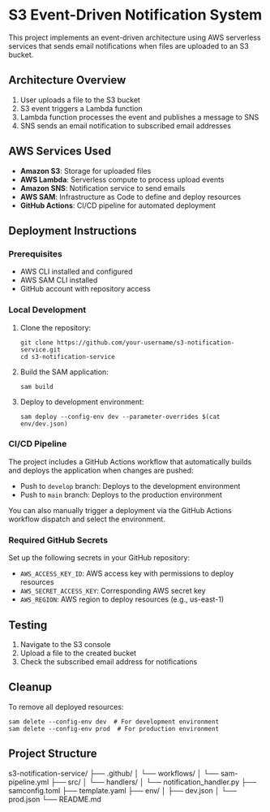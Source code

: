 # S3 Event-Driven Notification System

This project implements an event-driven architecture using AWS serverless services that sends email notifications when files are uploaded to an S3 bucket.

## Architecture Overview

1. User uploads a file to the S3 bucket
2. S3 event triggers a Lambda function
3. Lambda function processes the event and publishes a message to SNS
4. SNS sends an email notification to subscribed email addresses

## AWS Services Used

- **Amazon S3**: Storage for uploaded files
- **AWS Lambda**: Serverless compute to process upload events
- **Amazon SNS**: Notification service to send emails
- **AWS SAM**: Infrastructure as Code to define and deploy resources
- **GitHub Actions**: CI/CD pipeline for automated deployment

## Deployment Instructions

### Prerequisites

- AWS CLI installed and configured
- AWS SAM CLI installed
- GitHub account with repository access

### Local Development

1. Clone the repository:
   ```
   git clone https://github.com/your-username/s3-notification-service.git
   cd s3-notification-service
   ```

2. Build the SAM application:
   ```
   sam build
   ```

3. Deploy to development environment:
   ```
   sam deploy --config-env dev --parameter-overrides $(cat env/dev.json)
   ```

### CI/CD Pipeline

The project includes a GitHub Actions workflow that automatically builds and deploys the application when changes are pushed:

- Push to `develop` branch: Deploys to the development environment
- Push to `main` branch: Deploys to the production environment

You can also manually trigger a deployment via the GitHub Actions workflow dispatch and select the environment.

### Required GitHub Secrets

Set up the following secrets in your GitHub repository:

- `AWS_ACCESS_KEY_ID`: AWS access key with permissions to deploy resources
- `AWS_SECRET_ACCESS_KEY`: Corresponding AWS secret key
- `AWS_REGION`: AWS region to deploy resources (e.g., us-east-1)

## Testing

1. Navigate to the S3 console
2. Upload a file to the created bucket
3. Check the subscribed email address for notifications

## Cleanup

To remove all deployed resources:

```
sam delete --config-env dev  # For development environment
sam delete --config-env prod  # For production environment
```

## Project Structure

s3-notification-service/
├── .github/
│   └── workflows/
│       └── sam-pipeline.yml
├── src/
│   └── handlers/
│       └── notification_handler.py
├── samconfig.toml
├── template.yaml
├── env/
│   ├── dev.json
│   └── prod.json
└── README.md